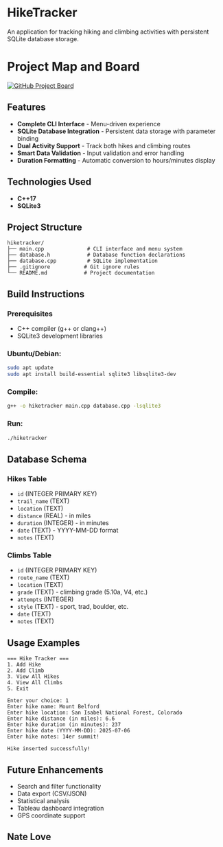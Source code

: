 # HikeTracker

An application for tracking hiking and climbing activities with persistent SQLite database storage.

# Project Map and Board
[![GitHub Project Board](https://img.shields.io/badge/Project-Board-blue?logo=github)](https://github.com/users/natelove02/projects/4)

## Features

- **Complete CLI Interface** - Menu-driven experience
- **SQLite Database Integration** - Persistent data storage with parameter binding
- **Dual Activity Support** - Track both hikes and climbing routes
- **Smart Data Validation** - Input validation and error handling
- **Duration Formatting** - Automatic conversion to hours/minutes display

## Technologies Used

- **C++17** 
- **SQLite3** 

## Project Structure

```
hiketracker/
├── main.cpp              # CLI interface and menu system
├── database.h            # Database function declarations
├── database.cpp          # SQLite implementation
├── .gitignore           # Git ignore rules
└── README.md            # Project documentation
```

## Build Instructions

### Prerequisites
- C++ compiler (g++ or clang++)
- SQLite3 development libraries

### Ubuntu/Debian:
```bash
sudo apt update
sudo apt install build-essential sqlite3 libsqlite3-dev
```

### Compile:
```bash
g++ -o hiketracker main.cpp database.cpp -lsqlite3
```

### Run:
```bash
./hiketracker
```

## Database Schema

### Hikes Table
- `id` (INTEGER PRIMARY KEY)
- `trail_name` (TEXT)
- `location` (TEXT)
- `distance` (REAL) - in miles
- `duration` (INTEGER) - in minutes
- `date` (TEXT) - YYYY-MM-DD format
- `notes` (TEXT)

### Climbs Table
- `id` (INTEGER PRIMARY KEY)
- `route_name` (TEXT)
- `location` (TEXT)
- `grade` (TEXT) - climbing grade (5.10a, V4, etc.)
- `attempts` (INTEGER)
- `style` (TEXT) - sport, trad, boulder, etc.
- `date` (TEXT)
- `notes` (TEXT)

## Usage Examples

```
=== Hike Tracker ===
1. Add Hike
2. Add Climb
3. View All Hikes
4. View All Climbs
5. Exit

Enter your choice: 1
Enter hike name: Mount Belford
Enter hike location: San Isabel National Forest, Colorado
Enter hike distance (in miles): 6.6
Enter hike duration (in minutes): 237
Enter hike date (YYYY-MM-DD): 2025-07-06
Enter hike notes: 14er summit!

Hike inserted successfully!
```

## Future Enhancements

- Search and filter functionality
- Data export (CSV/JSON)
- Statistical analysis
- Tableau dashboard integration
- GPS coordinate support

## Nate Love
